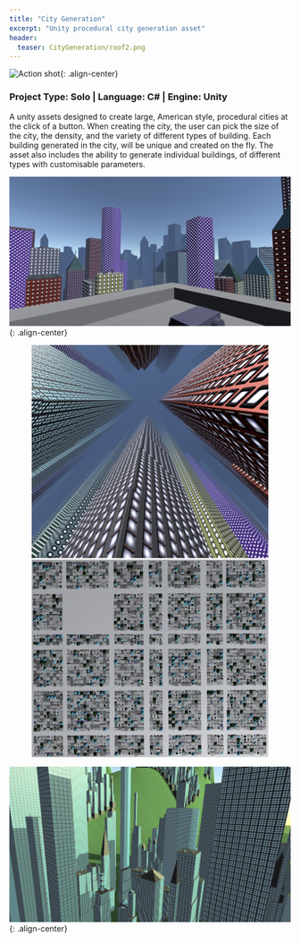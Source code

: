 ```yaml
---
title: "City Generation"
excerpt: "Unity procedural city generation asset"
header:
  teaser: CityGeneration/roof2.png
---
```


![Action shot](/images/CityGeneration/roof2.png){: .align-center}

### Project Type: Solo | Language: C# | Engine: Unity

A unity assets designed to create large, American style, procedural cities at the click of a button. When creating the city, the user can pick the size of the city, the density, and the variety of different types of building. Each building generated in the city, will be unique and created on the fly. The asset also includes the ability to generate individual buildings, of different types with customisable parameters.

![Action shot](/images/CityGeneration/roof1.png){: .align-center}

<figure class="half">
	<img src="/images/CityGeneration/fromBelow.png">
	<img src="/images/CityGeneration/grid.png">
</figure>

![Action shot](/images/CityGeneration/hill.png){: .align-center}